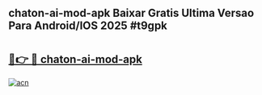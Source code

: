 ## chaton-ai-mod-apk Baixar Gratis Ultima Versao Para Android/IOS 2025 #t9gpk

# <h2><a href="https://ainizakaria.my?title=chaton-ai-mod-apk&ref=20M">🔗👉 🔴 chaton-ai-mod-apk</a></h2>

[![acn](https://github.com/user-attachments/assets/0f9c940e-d8b0-45ae-aac7-cd30a18b3e1c)](https://ainizakaria.my?title=chaton-ai-mod-apk&ref=20M)

